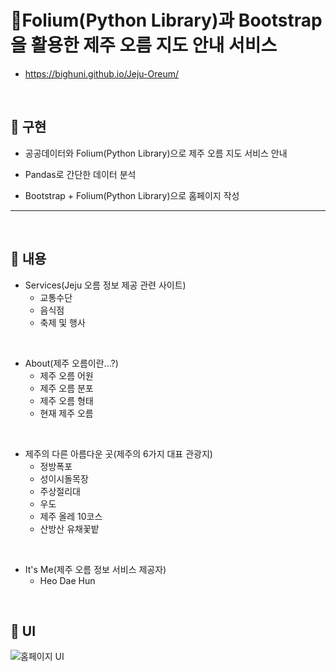 # 📌Folium(Python Library)과 Bootstrap을 활용한 제주 오름 지도 안내 서비스
- https://bighuni.github.io/Jeju-Oreum/

<br>

## 🔸 구현
- 공공데이터와 Folium(Python Library)으로 제주 오름 지도 서비스 안내

- Pandas로 간단한 데이터 분석

- Bootstrap + Folium(Python Library)으로 홈페이지 작성

---

<br>

## 🔸 내용
- Services(Jeju 오름 정보 제공 관련 사이트)
  - 교통수단
  - 음식점
  - 축제 및 행사

<br>

- About(제주 오름이란...?)
  - 제주 오름 어원
  - 제주 오름 분포
  - 제주 오름 형태
  - 현재 제주 오름

<br>

- 제주의 다른 아름다운 곳(제주의 6가지 대표 관광지)
  - 정방폭포
  - 성이시돌목장
  - 주상절리대
  - 우도
  - 제주 올레 10코스
  - 산방산 유채꽃밭

<br>

- It's Me(제주 오름 정보 서비스 제공자)
  - Heo Dae Hun

<br>

## 🔸 UI
![홈페이지 UI](https://user-images.githubusercontent.com/79084294/176347789-7f96b884-43f2-49fb-a1ba-f6e001cb66b2.png)
